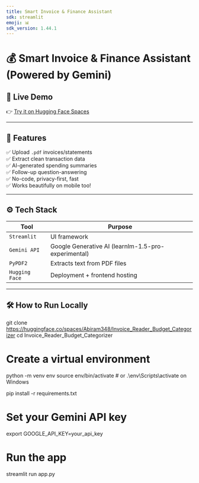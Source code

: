 ```yaml
---
title: Smart Invoice & Finance Assistant
sdk: streamlit
emoji: 📊
sdk_version: 1.44.1
---
```

# 💰 Smart Invoice & Finance Assistant (Powered by Gemini)
## 🚀 Live Demo
👉 [Try it on Hugging Face Spaces](https://huggingface.co/spaces/Abiram348/Invoice_Reader_Budget_Categorizer)

---

## 📂 Features

✅ Upload `.pdf` invoices/statements  
✅ Extract clean transaction data  
✅ AI-generated spending summaries  
✅ Follow-up question-answering  
✅ No-code, privacy-first, fast  
✅ Works beautifully on mobile too!

---

## ⚙️ Tech Stack

| Tool           | Purpose                                             |
|----------------|---------------------------------------------------- |
| `Streamlit`    | UI framework                                        |
| `Gemini API`   | Google Generative AI (learnlm-1.5-pro-experimental) |
| `PyPDF2`       | Extracts text from PDF files                        |
| `Hugging Face` | Deployment + frontend hosting                       |

---

## 🛠️ How to Run Locally

git clone https://huggingface.co/spaces/Abiram348/Invoice_Reader_Budget_Categorizer
cd Invoice_Reader_Budget_Categorizer

# Create a virtual environment
python -m venv env
source env/bin/activate  # or .\env\Scripts\activate on Windows

pip install -r requirements.txt

# Set your Gemini API key
export GOOGLE_API_KEY=your_api_key

# Run the app
streamlit run app.py
